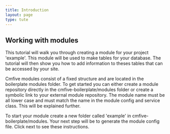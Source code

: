 ```yaml
---
title: Introduction
layout: page
type: tute
---
```


## Working with modules

This tutorial will walk you through creating a module for your project 'example'. This module will be used to make tables for your database. The tutorial will then show you how to add information to theses tables that can be accessed by your site.

Cmfive modules consist of a fixed structure and are located in the boilerplate modules folder.
To get started you can either create a module repository directly in the cmfive-boilerplate/modules folder or create a symbolic link to your external module repository.
The module name must be all lower case and must match the name in the module config and service class. This will be explained further.

To start your module create a new folder called 'example' in cmfive-boilerplate/modules.
Your next step will be to generate the module config file. Click next to see these instructions.